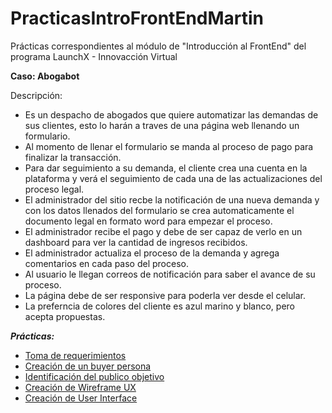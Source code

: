 # PracticasIntroFrontEndMartin
Prácticas correspondientes al módulo de "Introducción al FrontEnd" del programa LaunchX - Innovacción Virtual

**Caso: Abogabot**

Descripción: 
- Es un despacho de abogados que quiere automatizar las demandas de sus clientes, esto lo harán a traves de una página web llenando un formulario.
- Al momento de llenar el formulario se manda al proceso de pago para finalizar la transacción.
- Para dar seguimiento a su demanda, el cliente crea una cuenta en la plataforma y verá el seguimiento de cada una de las actualizaciones del proceso legal.
- El administrador del sitio recbe la notificación de una nueva demanda y con los datos llenados del formulario se crea automaticamente el documento  legal en formato word para empezar el proceso.
- El administrador recibe el pago y debe de ser capaz de verlo en un dashboard para ver la cantidad de ingresos recibidos.
- El administrador actualiza el proceso de la demanda y agrega comentarios en cada paso del proceso.
- Al usuario le llegan correos de notificación para saber el avance de su proceso.
- La página debe de ser responsive para poderla ver desde el celular.
- La preferncia de colores del cliente es azul marino y blanco, pero acepta propuestas.

***Prácticas:***
- [Toma de requerimientos](./Requerimientos.pdf)
- [Creación de un buyer persona](./Buyer%20Persona.pdf)
- [Identificación del publico objetivo](./Público%20Objetivo%20Abogabot.jpg)
- [Creación de Wireframe UX](./Wireframe%20UX.md)
- [Creación de User Interface](./User%20Interface.md)
